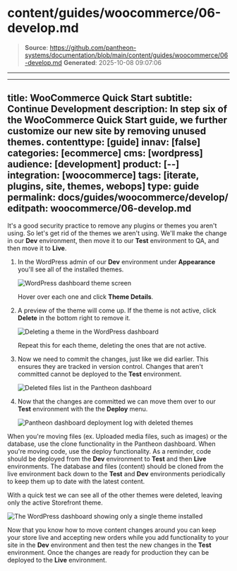 # content/guides/woocommerce/06-develop.md

> **Source**: https://github.com/pantheon-systems/documentation/blob/main/content/guides/woocommerce/06-develop.md
> **Generated**: 2025-10-08 09:07:06

---

---
title: WooCommerce Quick Start
subtitle: Continue Development
description: In step six of the WooCommerce Quick Start guide, we further customize our new site by removing unused themes.
contenttype: [guide]
innav: [false]
categories: [ecommerce]
cms: [wordpress]
audience: [development]
product: [--]
integration: [woocommerce]
tags: [iterate, plugins, site, themes, webops]
type: guide
permalink: docs/guides/woocommerce/develop/
editpath: woocommerce/06-develop.md
---
It's a good security practice to remove any plugins or themes you aren't using. So let's get rid of the themes we aren't using. We'll make the change in our **<Icon icon="wrench" /> Dev** environment, then move it to our **<Icon icon="equalizer" /> Test** environment to QA, and then move it to **<Icon icon="wavePulse" /> Live**.

1. In the WordPress admin of our **<Icon icon="wrench" /> Dev** environment under **Appearance** you'll see all of the installed themes.

    ![WordPress dashboard theme screen](../../../images/guides/woocommerce/27-WordPress-dashboard-theme-list.png)

    Hover over each one and click **Theme Details**.

2. A preview of the theme will come up. If the theme is not active, click **Delete** in the bottom right to remove it.

    ![Deleting a theme in the WordPress dashboard](../../../images/guides/woocommerce/28-WordPress-dashboard-delete-theme.png)

    Repeat this for each theme, deleting the ones that are not active.

3. Now we need to commit the changes, just like we did earlier. This ensures they are tracked in version control. Changes that aren't committed cannot be deployed to the **<Icon icon="equalizer" /> Test** environment.

    ![Deleted files list in the Pantheon dashboard](../../../images/guides/woocommerce/29-Pantheon-dashboard-deleted-theme-file-changes.png)

4. Now that the changes are committed we can move them over to our **<Icon icon="equalizer" /> Test** environment with the the **<Icon icon="rotate" /> Deploy** menu.

    ![Pantheon dashboard deployment log with deleted themes](../../../images/guides/woocommerce/30-Pantheon-dashboard-deleted-theme-deployment.jpg)



  When you're moving files (ex. Uploaded media files, such as images) or the database, use the clone functionality in the Pantheon dashboard. When you're moving code, use the deploy functionality. As a reminder, code should be deployed from the **<Icon icon="wrench" /> Dev** environment to **<Icon icon="equalizer" /> Test** and then **<Icon icon="wavePulse" /> Live** environments. The database and files (content) should be cloned from the live environment back down to the **<Icon icon="equalizer" /> Test** and **<Icon icon="wrench" /> Dev** environments periodically to keep them up to date with the latest content.

  With a quick test we can see all of the other themes were deleted, leaving only the active  Storefront theme.

  ![The WordPress dashboard showing only a single theme installed](../../../images/guides/woocommerce/31-WordPress-dashboard-single-theme.png)

Now that you know how to move content changes around you can keep your store live and accepting new orders while you add functionality to your site in the **<Icon icon="wrench" /> Dev** environment and then test the new changes in the **<Icon icon="equalizer" /> Test** environment. Once the changes are ready for production they can be deployed to the **<Icon icon="wavePulse" /> Live** environment.
